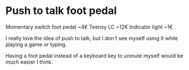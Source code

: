 # Push to talk foot pedal

Momentary switch foot pedal ~4€
Teensy LC ~12€
Indicator light ~1€

I really love the idea of push to talk, but I don't see myself using it while
playing a game or typing.

Having a foot pedal instead of a keyboard key to
unmute myself would be much easier I think.
